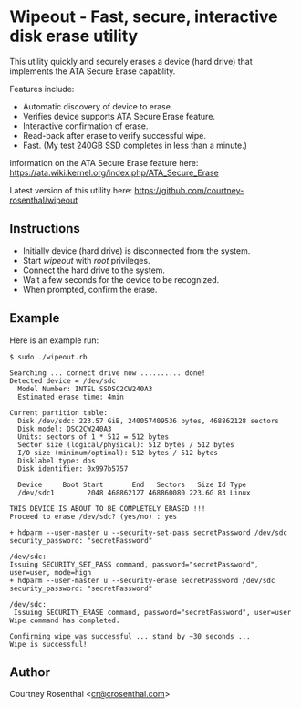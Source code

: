 # Wipeout - Fast, secure, interactive disk erase utility

This utility quickly and securely erases a device (hard drive) that implements 
the ATA Secure Erase capablity.

Features include:

* Automatic discovery of device to erase.
* Verifies device supports ATA Secure Erase feature.
* Interactive confirmation of erase.
* Read-back after erase to verify successful wipe.
* Fast. (My test 240GB SSD completes in less than a minute.)


Information on the ATA Secure Erase feature here: 
https://ata.wiki.kernel.org/index.php/ATA_Secure_Erase

Latest version of this utility here: https://github.com/courtney-rosenthal/wipeout

## Instructions

* Initially device (hard drive) is disconnected from the system.
* Start _wipeout_ with _root_ privileges.
* Connect the hard drive to the system.
* Wait a few seconds for the device to be recognized.
* When prompted, confirm the erase.

## Example

Here is an example run:

    $ sudo ./wipeout.rb

    Searching ... connect drive now .......... done!
    Detected device = /dev/sdc
      Model Number: INTEL SSDSC2CW240A3
      Estimated erase time: 4min

    Current partition table:
      Disk /dev/sdc: 223.57 GiB, 240057409536 bytes, 468862128 sectors
      Disk model: DSC2CW240A3     
      Units: sectors of 1 * 512 = 512 bytes
      Sector size (logical/physical): 512 bytes / 512 bytes
      I/O size (minimum/optimal): 512 bytes / 512 bytes
      Disklabel type: dos
      Disk identifier: 0x997b5757
      
      Device     Boot Start       End   Sectors   Size Id Type
      /dev/sdc1        2048 468862127 468860080 223.6G 83 Linux

    THIS DEVICE IS ABOUT TO BE COMPLETELY ERASED !!!
    Proceed to erase /dev/sdc? (yes/no) : yes

    + hdparm --user-master u --security-set-pass secretPassword /dev/sdc
    security_password: "secretPassword"

    /dev/sdc:
    Issuing SECURITY_SET_PASS command, password="secretPassword", user=user, mode=high
    + hdparm --user-master u --security-erase secretPassword /dev/sdc
    security_password: "secretPassword"

    /dev/sdc:
     Issuing SECURITY_ERASE command, password="secretPassword", user=user
    Wipe command has completed.

    Confirming wipe was successful ... stand by ~30 seconds ...
    Wipe is successful!

## Author

Courtney Rosenthal &lt;cr@crosenthal.com&gt;
